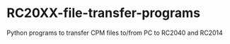 # RC20XX-file-transfer-programs
Python programs to transfer CPM files to/from PC to RC2040 and RC2014
